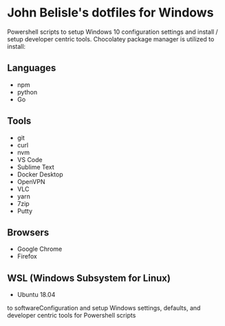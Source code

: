 # John Belisle's dotfiles for Windows
Powershell scripts to setup Windows 10 configuration settings and install / setup developer centric tools.  Chocolatey package manager is utilized to install:
## Languages
* npm
* python
* Go

## Tools
* git 
* curl
* nvm
* VS Code
* Sublime Text
* Docker Desktop
* OpenVPN
* VLC
* yarn
* 7zip
* Putty

## Browsers
* Google Chrome
* Firefox

## WSL (Windows Subsystem for Linux)
* Ubuntu 18.04


 to softwareConfiguration and setup Windows settings, defaults, and developer centric tools for Powershell scripts